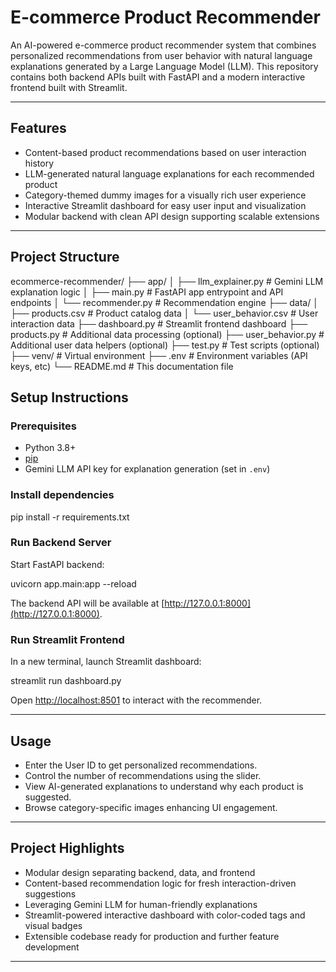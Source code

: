 # E-commerce Product Recommender

An AI-powered e-commerce product recommender system that combines personalized recommendations from user behavior with natural language explanations generated by a Large Language Model (LLM). This repository contains both backend APIs built with FastAPI and a modern interactive frontend built with Streamlit.

---

## Features

- Content-based product recommendations based on user interaction history
- LLM-generated natural language explanations for each recommended product
- Category-themed dummy images for a visually rich user experience
- Interactive Streamlit dashboard for easy user input and visualization
- Modular backend with clean API design supporting scalable extensions

---

## Project Structure

ecommerce-recommender/
├── app/
│   ├── llm_explainer.py       # Gemini LLM explanation logic
│   ├── main.py                # FastAPI app entrypoint and API endpoints
│   └── recommender.py         # Recommendation engine
├── data/
│   ├── products.csv           # Product catalog data
│   └── user_behavior.csv      # User interaction data
├── dashboard.py               # Streamlit frontend dashboard
├── products.py                # Additional data processing (optional)
├── user_behavior.py           # Additional user data helpers (optional)
├── test.py                    # Test scripts (optional)
├── venv/                      # Virtual environment
├── .env                       # Environment variables (API keys, etc)
└── README.md                  # This documentation file


## Setup Instructions

### Prerequisites

- Python 3.8+
- [pip](https://pip.pypa.io/en/stable/installation/)
- Gemini LLM API key for explanation generation (set in `.env`)

### Install dependencies

pip install -r requirements.txt


### Run Backend Server

Start FastAPI backend:

uvicorn app.main:app --reload


The backend API will be available at [http://127.0.0.1:8000](http://127.0.0.1:8000).

### Run Streamlit Frontend

In a new terminal, launch Streamlit dashboard:

streamlit run dashboard.py


Open [http://localhost:8501](http://localhost:8501) to interact with the recommender.

---

## Usage

- Enter the User ID to get personalized recommendations.
- Control the number of recommendations using the slider.
- View AI-generated explanations to understand why each product is suggested.
- Browse category-specific images enhancing UI engagement.

---

## Project Highlights

- Modular design separating backend, data, and frontend
- Content-based recommendation logic for fresh interaction-driven suggestions
- Leveraging Gemini LLM for human-friendly explanations
- Streamlit-powered interactive dashboard with color-coded tags and visual badges
- Extensible codebase ready for production and further feature development

---




